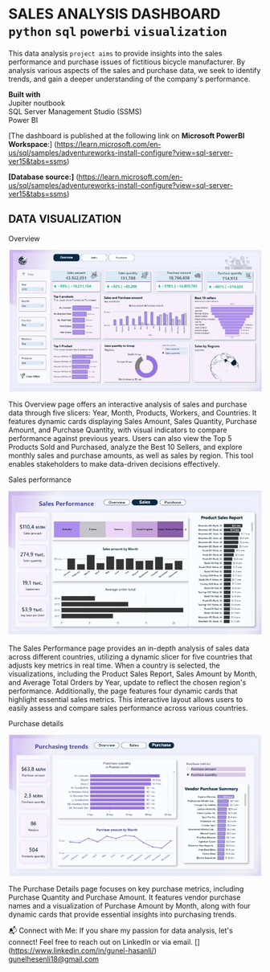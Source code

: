 # SALES ANALYSIS DASHBOARD <BR/> `python` `sql` `powerbi` `visualization` 
This data analysis ` project aims ` to provide insights into the sales performance and purchase issues of fictitious bicycle manufacturer. By analysis various aspects of the sales and purchase data, we seek to identify trends, and gain a deeper understanding of the company's performance.

**Built with** <BR/>
Jupiter noutbook <BR/>
SQL Server Management Studio (SSMS) <BR/>
Power BI

[The dashboard is published at the following link on **Microsoft PowerBI Workspace**:] (https://learn.microsoft.com/en-us/sql/samples/adventureworks-install-configure?view=sql-server-ver15&tabs=ssms)

**[Database source:]** (https://learn.microsoft.com/en-us/sql/samples/adventureworks-install-configure?view=sql-server-ver15&tabs=ssms)

## **DATA VISUALIZATION** <BR/> 

Overview

![page1](https://github.com/Gunelhasan/Sales-analysis-dashboard-/blob/main/page1.png)

This Overview page offers an interactive analysis of sales and purchase data through five slicers: Year, Month, Products, Workers, and Countries. It features dynamic cards displaying Sales Amount, Sales Quantity, Purchase Amount, and Purchase Quantity, with visual indicators to compare performance against previous years. Users can also view the Top 5 Products Sold and Purchased, analyze the Best 10 Sellers, and explore monthly sales and purchase amounts, as well as sales by region. This tool enables stakeholders to make data-driven decisions effectively.

Sales performance 

![page2](https://github.com/Gunelhasan/Sales-analysis-dashboard-/blob/main/page2.png)

The Sales Performance page provides an in-depth analysis of sales data across different countries, utilizing a dynamic slicer for five countries that adjusts key metrics in real time. When a country is selected, the visualizations, including the Product Sales Report, Sales Amount by Month, and Average Total Orders by Year, update to reflect the chosen region's performance. Additionally, the page features four dynamic cards that highlight essential sales metrics. This interactive layout allows users to easily assess and compare sales performance across various countries.

Purchase details 

![page3](https://github.com/Gunelhasan/Sales-analysis-dashboard-/blob/main/page3.png)

The Purchase Details page focuses on key purchase metrics, including Purchase Quantity and Purchase Amount. It features vendor purchase names and a visualization of Purchase Amount by Month, along with four dynamic cards that provide essential insights into purchasing trends.


📬 Connect with Me: If you share my passion for data analysis, let's connect! Feel free to reach out on LinkedIn or via email. 
[] (https://www.linkedin.com/in/gunel-hasanli/) <BR/>
gunelhesenli18@gmail.com



